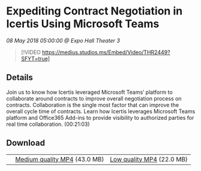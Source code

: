 # Expediting Contract Negotiation in Icertis Using Microsoft Teams

*08 May 2018 05:00:00 @ Expo Hall Theater 3*

> [!VIDEO https://medius.studios.ms/Embed/Video/THR2449?SFYT=true]

## Details

Join us to know how Icertis leveraged Microsoft Teams’ platform to collaborate around contracts to improve overall negotiation process on contracts. Collaboration is the single most factor that can improve the overall cycle time of contracts. Learn how Icertis leverages Microsoft Teams platform and Office365 Add-ins to provide visibility to authorized parties for real time collaboration. (00:21:03)

## Download

||||
|:--:|:----:|:-:|
| |[Medium quality MP4](https://sec.ch9.ms/ch9/8059/22b08bfb-10bb-4f23-8c13-9d8648168059/THR2449_mid.mp4) (43.0 MB)|[Low quality MP4](https://sec.ch9.ms/ch9/8059/22b08bfb-10bb-4f23-8c13-9d8648168059/THR2449.mp4) (22.0 MB)|